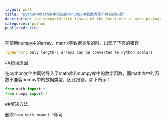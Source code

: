 ```yaml
---
layout: post
title: "python中math库中的函数与numpy中数据类型不兼容的问题"
description: the compatibility issues of the functions in math package and the data types in numpy
categories: python
published: true
---
```



在使用numpy中的array、matrix等数据类型的时，出现了下面的错误

~~~python
TypeError: only length-1 arrays can be converted to Python scalars
~~~

##错误原因

在python文件中同时导入了math库和numpy库中的数学函数，而math库中的函数不兼容numpy中的数据类型，因此报错，如下所示：

~~~python
from math import *
from numpy import *
~~~

##解决方法

删除`from math import *`即可

